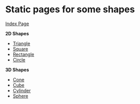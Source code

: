 # Static pages for some shapes
[Index Page](https://ayberkatalay0.github.io/shapes/ "Index")

**2D Shapes**
* [Triangle](https://ayberkatalay0.github.io/shapes/üçgen "Üçgen")
* [Square](https://ayberkatalay0.github.io/shapes/kare "Kare")
* [Rectangle](https://ayberkatalay0.github.io/shapes/dikdörtgen "Dikdörtgen")
* [Circle](https://ayberkatalay0.github.io/shapes/daire "Daire")
  
**3D Shapes**
* [Cone](https://ayberkatalay0.github.io/shapes/koni "Koni")
* [Cube](https://ayberkatalay0.github.io/shapes/küp "Küp")
* [Cylinder](https://ayberkatalay0.github.io/shapes/silindir "Silindir")
* [Sphere](https://ayberkatalay0.github.io/shapes/küre "Küre")
